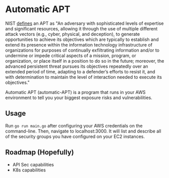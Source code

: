 # Automatic APT
NIST [defines](https://csrc.nist.gov/glossary/term/advanced_persistent_threat) an APT as "An adversary with sophisticated levels of expertise and significant resources, allowing it through the use of multiple different attack vectors (e.g., cyber, physical, and deception), to generate opportunities to achieve its objectives which are typically to establish and extend its presence within the information technology infrastructure of organizations for purposes of continually exfiltrating information and/or to undermine or impede critical aspects of a mission, program, or organization, or place itself in a position to do so in the future; moreover, the advanced persistent threat pursues its objectives repeatedly over an extended period of time, adapting to a defender’s efforts to resist it, and with determination to maintain the level of interaction needed to execute its objectives."

Automatic APT (automatic-APT) is a program that runs in your AWS environment to tell you your biggest exposure risks and vulnerabilities.

## Usage
Run `go run main.go` after configuring your AWS credentials on the command-line. Then, navigate to localhost:3000. It will list and describe all of the security groups you have configured on your EC2 instances.

## Roadmap (Hopefully)
- API Sec capabilities
- K8s capabilities

